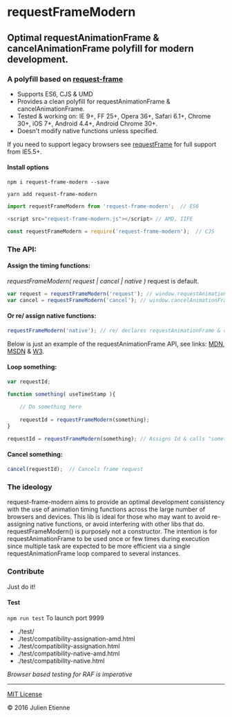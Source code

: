 # requestFrameModern

## Optimal requestAnimationFrame & cancelAnimationFrame polyfill for modern development.

### A polyfill based on [request-frame](https://github.com/julienetie/request-frame)

- Supports ES6, CJS & UMD
- Provides a clean polyfill for requestAnimationFrame & cancelAnimationFrame.
- Tested & working on: IE 9+, FF 25+, Opera 36+, Safari 6.1+, Chrome 30+, iOS 7+, Android 4.4+, Android Chrome 30+.  
- Doesn't modify native functions unless specified.

If you need to support legacy browsers see [requestFrame](https://github.com/julienetie/request-frame) for full support from IE5.5+.


#### Install options

`npm i request-frame-modern --save`

`yarn add request-frame-modern`


```javascript
import requestFrameModern from 'request-frame-modern';  // ES6
```

```javascript
<script src="request-frame-modern.js"></script> // AMD, IIFE
```

```javascript
const requestFrameModern = require('request-frame-modern');  // CJS
```


### The API:
#### Assign the timing functions:
*requestFrameModern( request | cancel | native )*  request is default. 
```javascript
var request = requestFrameModern('request'); // window.requestAnimationFrame | setTimeout
var cancel = requestFrameModern('cancel'); // window.cancelAnimationFrame | cancelTimeout
```
#### Or re/ assign native functions:
```javascript
requestFrameModern('native'); // re/ declares requestAnimationFrame & cancelAnimationFrame
```
Below is just an example of the requestAnimationFrame API, see links: [MDN](https://developer.mozilla.org/en-US/docs/Web/API/window/requestAnimationFrame), [MSDN](https://msdn.microsoft.com/en-us/library/windows/apps/hh453388.aspx) & [W3](http://www.w3.org/TR/2011/WD-html5-20110525/timers.html). 

#### Loop something:
```javascript
var requestId;

function something( useTimeStamp ){
    
    // Do something here
    
    requestId = requestFrameModern(something); 
}

requestId = requestFrameModern(something); // Assigns Id & calls "something"
```

#### Cancel something:

```javascript
cancel(requestId);  // Cancels frame request 
```

### The ideology
request-frame-modern aims to provide an optimal development consistency with the use of animation timing functions across the large number of browsers and devices. This lib is ideal for those who may want to avoid re-assigning native functions, or avoid interfering with other libs that do. requestFrameModern() is purposely not a constructor. The intention is for requestAnimationFrame to be used once or few times during execution since multiple task are expected to be more efficient via a single requestAnimationFrame loop compared to several instances.
    

### Contribute
Just do it!

#### Test 
`npm run test` 
To launch port 9999 

- ./test/
- ./test/compatibility-assignation-amd.html   
- ./test/compatibility-assignation.html 
- ./test/compatibility-native-amd.html 
- ./test/compatibility-native.html 

_Browser based testing for RAF is imperative_

--- 

[MIT License](https://github.com/julienetie/request-frame-modern/blob/master/LICENSE) 

&#169; 2016 Julien Etienne 
